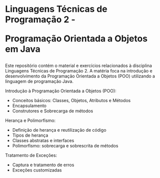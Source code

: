 <h1>Linguagens Técnicas de Programação 2 -
  
Programação Orientada a Objetos em Java</h1>

Este repositório contém o material e exercícios relacionados à disciplina Linguagens Técnicas de Programação 2. 
A matéria foca na introdução e desenvolvimento da Programação Orientada a Objetos (POO) utilizando a linguagem de programação Java.

 Introdução à Programação Orientada a Objetos (POO):
   
   - Conceitos básicos: Classes, Objetos, Atributos e Métodos
   - Encapsulamento
   - Construtores e Sobrecarga de métodos

Herança e Polimorfismo:
    
   - Definição de herança e reutilização de código
   - Tipos de herança
   - Classes abstratas e interfaces
   - Polimorfismo: sobrecarga e sobrescrita de métodos

Tratamento de Exceções:
    
  - Captura e tratamento de erros
  - Exceções customizadas
